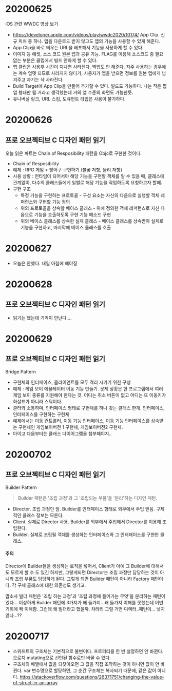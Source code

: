 # 20200625
iOS 관련 WWDC 영상 보기 
* https://developer.apple.com/videos/play/wwdc2020/10174/
App Clip. 신규 피처 중 하나. 앱을 다운로드 받지 않고도 앱의 기능을 사용할 수 있게 해준다.
* App Clip을 바로 띄우는 URL을 배포해서 기능을 사용하게 할 수 있다.
* 이미지 등 에셋, 소스 코드 원본 앱과 공유 가능. FLAG를 이용해 소스코드 중 필요 없는 부분은 클립에서 빌드 안하게 할 수 있다.
* 앱 클립은 사용후 시간이 지나면 사라진다. 백업도 안 해준다. 자주 사용하는 경우에는 계속 업뎃 되므로 사라지지 않다가, 사용자가 앱을 받으면 정보를 원본 앱에게 넘겨주고 자기는 샥 사라진다.
* Build Target에 App Clip을 만들어 추가할 수 있다. 빌드도 가능하다. 나는 작은 팝업 형태만 될 거라고 생각했는데 거의 앱 수준의 화면도 가능한듯.
* 유니버설 링크, URL 스킴, 도큐먼트 타입은 사용이 불가하다.

# 20200626
## 프로 오브젝티브 C 디자인 패턴 읽기
오늘 읽은 파트는 Chain of Resposibility 패턴을 Objc로 구현한 것이다.
* Chain of Resposibility 
* 예제 : RPG 게임 > 방어구 구현하기 (불꽃 저항, 물리 저항)
* 사용 상황 : 런타임이 되어서야 해당 기능을 구현할 객체를 알 수 있을 때, 클래스에 관계없이, 다수의 클래스들에게 일렬로 해당 기능을 작업하도록 요청하고자 할때. 
* 구현 구조 
  * 특정 기능을 구현하는 프로토콜 - 구성 요소는 자신의 다음으로 실행할 객체 레퍼런스와 구현할 기능 정의
  * 위의 프로토콜을  상속할 베이스 클래스 - 위에 정의한 객체 레퍼런스로 자신 다음으로 기능을 호출하도록 구현 기능 메소드 구현
  * 위의 베이스 클래스를 상속한 실제 클래스 - 베이스 클래스를 상속받아 실제로 기능을 구현하고, 마지막에 베이스 클래스를 호출

# 20200627
* 오늘은 안했다. 내일 아침에 해야징 

# 20200628
## 프로 오브젝티브 C 디자인 패턴 읽기
* 읽기는 했는데 기억이 안난다.... 

# 20200629
## 프로 오브젝티브 C 디자인 패턴 읽기 
Bridge Pattern
* 구현체와 인터페이스, 클라이언트를 모두 격리 시키기 위한 구성
* 예제 : 게임 보이 에뮬레이터 이동 기능 만들기. 문제 상황은 한 프로그램에서 여러 게임 보이 종류를 지원해야 한다는 것. 어디는 취소 버튼이 없고 어디는 또 이동키가 화살표가 아니라 스틱이다.
* 클라와 소통하며, 인터페이스 형태로 구현체를 하나 갖는 클래스 한개. 인터페이스, 인터페이스를 구현하는 구현체
* 예제에서는 이동 컨트롤러, 이동 기능 인터페이스, 이동 기능 인터페이스를 상속받는 구현체인 게임보이버전 1 구현체, 게임보이버전2 구현체.
* 아이고 다음부터는 클래스 다이어그램을 첨부해야지..
# 20200702
## 프로 오브젝티브 C 디자인 패턴 읽기 
Builder Pattern
> Builder 패턴은 '조립 과정'과 그 '조립되는 부품'을 '분리'하는 디자인 패턴.
* Director. 조립 과정만 암. Builder를 인터페이스 형태로 외부에서 주입 받음. 구체적인 클래스 정보는 모른다.
* Client. 실제로 Director 사용. Builder를 외부에서 주입해서 Director를 이용해 조립한다.
* Builder. 실제로 조립될 객체를 생성하는 인터페이스와 그 인터페이스를 구현한 클래스.
#### 주의
Director에 Builder들을 생성하는 로직을 넣어서, Client가 아예 그 Builder에 대해서도 모르게 할 수 도 있긴 하지만, 그렇게되면 Director는 조립 과정만 담당하는 것이 아니라 조립 부품도 담당하게 된다. 그렇게 되면 Builder 패턴이 아니라 Factory 패턴이다. 각 구체 클래스에 대한 의존성도 생기고.

맙소사 빌더 패턴은 '조립 하는 과정'과 '조립 과정에 들어가는 무엇'을 분리하는 패턴이었다... 이상하게 Builder 패턴에 3가지가 왜 들가지.. 왜 들가지 이해를 못했는데 이번 기회에 퐉 이해함. 
그런데 왜 빌더라고 했을까. 차라리 그럴 거면 디렉터..패턴이... 낫지 않나...??

# 20200717
* 스위프트의 구조체는 기본적으로 불변이다. 프로퍼티를 한 번 설정하면 안 바뀐다. 오로지 mutating으로 선언된 함수로만 바꿀 수 있다.
* 구조체의 배열에서 값을 되찾아오면 그 값을 직접 조작하는 것이 아니면 값이 안 바뀐다. var 변수명으로 할당하면, 그 순간 구조체는 복사되기 때문에, 같은 값이 아니다.
https://stackoverflow.com/questions/26371751/changing-the-value-of-struct-in-an-array
